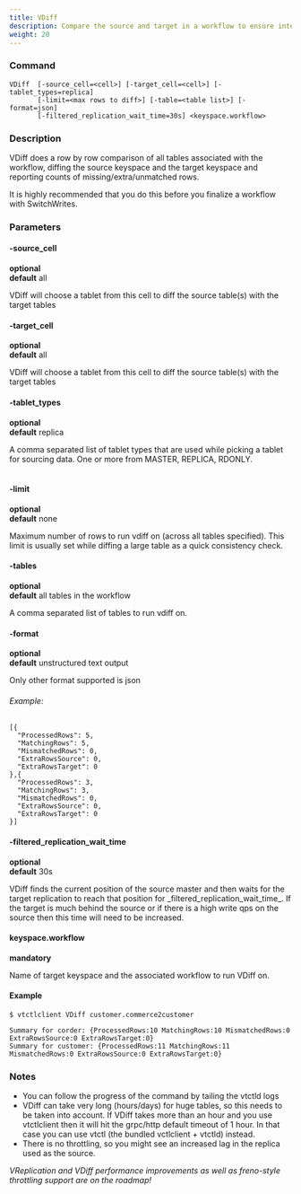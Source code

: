 ```yaml
---
title: VDiff
description: Compare the source and target in a workflow to ensure integrity
weight: 20
---
```


### Command

```
VDiff  [-source_cell=<cell>] [-target_cell=<cell>] [-tablet_types=replica]
       [-limit=<max rows to diff>] [-table=<table list>] [-format=json]
       [-filtered_replication_wait_time=30s] <keyspace.workflow>
```

### Description

VDiff does a row by row comparison of all tables associated with the workflow, diffing the
source keyspace and the target keyspace and reporting counts of missing/extra/unmatched rows.

It is highly recommended that you do this before you finalize a workflow with SwitchWrites.

### Parameters

#### -source_cell
**optional**\
**default** all

<div class="cmd">
VDiff will choose a tablet from this cell to diff the source table(s) with the target tables
</div>

#### -target_cell
**optional**\
**default** all

<div class="cmd">
VDiff will choose a tablet from this cell to diff the source table(s) with the target tables
</div>

#### -tablet_types
**optional**\
**default** replica

<div class="cmd">
A comma separated list of tablet types that are used while picking a tablet for sourcing data.
One or more from MASTER, REPLICA, RDONLY.<br><br>
</div>

#### -limit
**optional**\
**default** none

<div class="cmd">
Maximum number of rows to run vdiff on (across all tables specified).
This limit is usually set while diffing a large table as a quick consistency check.
</div>

#### -tables
**optional**\
**default** all tables in the workflow

<div class="cmd">
A comma separated list of tables to run vdiff on.
</div>

#### -format
**optional**\
**default** unstructured text output

<div class="cmd">
Only other format supported is json
</div>

###### _Example:_

```
[{
  "ProcessedRows": 5,
  "MatchingRows": 5,
  "MismatchedRows": 0,
  "ExtraRowsSource": 0,
  "ExtraRowsTarget": 0
},{
  "ProcessedRows": 3,
  "MatchingRows": 3,
  "MismatchedRows": 0,
  "ExtraRowsSource": 0,
  "ExtraRowsTarget": 0
}]
```
</div>


#### -filtered_replication_wait_time
**optional**\
**default** 30s

<div class="cmd">
VDiff finds the current position of the source master and then waits for the target replication to reach
that position for _filtered_replication_wait_time_. If the target is much behind the source or if there is
a high write qps on the source then this time will need to be increased.
</div>

#### keyspace.workflow
**mandatory**

<div class="cmd">
Name of target keyspace and the associated workflow to run VDiff on.
</div>

#### Example

```
$ vtctlclient VDiff customer.commerce2customer

Summary for corder: {ProcessedRows:10 MatchingRows:10 MismatchedRows:0 ExtraRowsSource:0 ExtraRowsTarget:0}
Summary for customer: {ProcessedRows:11 MatchingRows:11 MismatchedRows:0 ExtraRowsSource:0 ExtraRowsTarget:0}
```

### Notes
 * You can follow the progress of the command by tailing the vtctld logs
 * VDiff can take very long (hours/days) for huge tables, so this needs to be taken into account. If VDiff
 takes more than an hour and you use vtctlclient then it will hit the grpc/http default timeout of 1 hour.
 In that case you can use vtctl (the bundled vctlclient + vtctld) instead.
 * There is no throttling, so you might see an increased lag in the replica used as the source.

_VReplication and VDiff performance improvements as well as freno-style throttling support are on the roadmap!_
